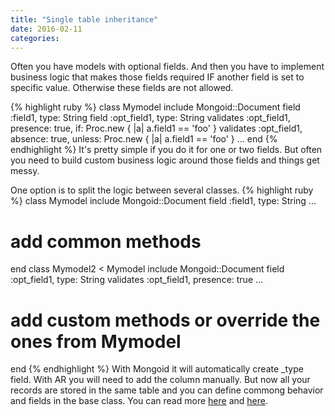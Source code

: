 ```yaml
---
title: "Single table inheritance"
date: 2016-02-11
categories:
---
```


Often you have models with optional fields. And then you have to implement business logic that makes those fields required IF another field is set to specific value.  Otherwise these fields are not allowed.

{% highlight ruby %}
class Mymodel
  include Mongoid::Document
  field :field1, type: String
  field :opt_field1, type: String
  validates :opt_field1, presence: true, if: Proc.new { |a| a.field1 == 'foo' }
  validates :opt_field1, absence:  true, unless: Proc.new { |a| a.field1 == 'foo' }
  ...
end
{% endhighlight %}
It's pretty simple if you do it for one or two fields.  But often you need to build custom business logic around those fields and things get messy.

One option is to split the logic between several classes.
{% highlight ruby %}
class Mymodel
  include Mongoid::Document
  field :field1, type: String
  ...
  # add common methods
end
class Mymodel2 < Mymodel
  include Mongoid::Document
  field :opt_field1, type: String
  validates :opt_field1, presence: true
  ...
  # add custom methods or override the ones from Mymodel
end
{% endhighlight %}
With Mongoid it will automatically create _type field.  With AR you will need to add the column manually.  But now all your records are stored in the same table and you can define commong behavior and fields in the base class.  You can read more [here](http://api.rubyonrails.org/classes/ActiveRecord/Inheritance.html) and [here](http://www.informit.com/articles/article.aspx?p=2220311&seqNum=4).
